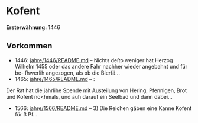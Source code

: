 # Kofent

**Ersterwähnung:** 1446

## Vorkommen
- 1446: [jahre/1446/README.md](../jahre/1446/README.md) – Nichts deſto weniger hat Herzog Wilhelm 1455 oder
das andere Fahr nachher wieder angebahnt und für be-
ſhwerlih angezogen, als ob die Bierfä...
- 1465: [jahre/1465/README.md](../jahre/1465/README.md) – :

Der Rat hat die jährlihe Spende mit Austeilung
von Hering, Pfennigen, Brot und Kofent no<hmals, und
auh darauf ein Seelbad und dann dabei...
- 1566: [jahre/1566/README.md](../jahre/1566/README.md) – 3) Die Reichen gäben eine Kanne Kofent für 3 Pf...

